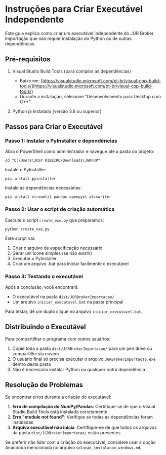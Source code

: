 # Instruções para Criar Executável Independente

Este guia explica como criar um executável independente do JGR Broker Importação que não requer instalação do Python ou de outras dependências.

## Pré-requisitos

1. Visual Studio Build Tools (para compilar as dependências)
   - Baixe em: [https://visualstudio.microsoft.com/pt-br/visual-cpp-build-tools/](https://visualstudio.microsoft.com/pt-br/visual-cpp-build-tools/)
   - Durante a instalação, selecione "Desenvolvimento para Desktop com C++"

2. Python já instalado (versão 3.8 ou superior)

## Passos para Criar o Executável

### Passo 1: Instalar o PyInstaller e dependências

Abra o PowerShell como administrador e navegue até a pasta do projeto:
```
cd "C:\Users\JOSY RIBEIRO\Downloads\JGRFUP"
```

Instale o PyInstaller:
```
pip install pyinstaller
```

Instale as dependências necessárias:
```
pip install streamlit pandas openpyxl xlsxwriter
```

### Passo 2: Usar o script de criação automática

Execute o script `create_exe.py` que preparamos:
```
python create_exe.py
```

Este script vai:
1. Criar o arquivo de especificação necessário
2. Gerar um ícone simples (se não existir)
3. Executar o PyInstaller
4. Criar um arquivo .bat para iniciar facilmente o executável

### Passo 3: Testando o executável

Após a conclusão, você encontrará:
- O executável na pasta `dist/JGRBrokerImportacao/`
- Um arquivo `iniciar_executavel.bat` na pasta principal

Para testar, dê um duplo clique no arquivo `iniciar_executavel.bat`.

## Distribuindo o Executável

Para compartilhar o programa com outros usuários:

1. Copie toda a pasta `dist/JGRBrokerImportacao/` para um pen drive ou compartilhe via nuvem
2. O usuário final só precisa executar o arquivo `JGRBrokerImportacao.exe` dentro desta pasta
3. Não é necessário instalar Python ou qualquer outra dependência

## Resolução de Problemas

Se encontrar erros durante a criação do executável:

1. **Erro de compilação do NumPy/Pandas**: Certifique-se de que o Visual Studio Build Tools está instalado corretamente
2. **Erro "module not found"**: Verifique se todas as dependências foram instaladas
3. **Arquivo executável não inicia**: Certifique-se de que todos os arquivos da pasta `dist/JGRBrokerImportacao/` estão presentes

Se preferir não lidar com a criação do executável, considere usar a opção Anaconda mencionada no arquivo `solucao_instalacao_windows.md`.